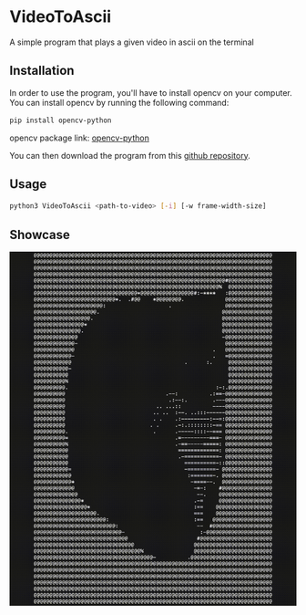 # VideoToAscii
A simple program that plays a given video in ascii on the terminal

## Installation
In order to use the program, you'll have to install opencv on your computer. You can install opencv by running the following command:

```bash
pip install opencv-python
```

opencv package link: [opencv-python](https://pypi.org/project/opencv-python/)

You can then download the program from this [github repository](https://github.com/AhmadElshiltawi/VideoToAscii/).

## Usage
```bash
python3 VideoToAscii <path-to-video> [-i] [-w frame-width-size]
```

## Showcase
![](https://github.com/AhmadElshiltawi/VideoToAscii/blob/main/Documents/maxwell.gif)
